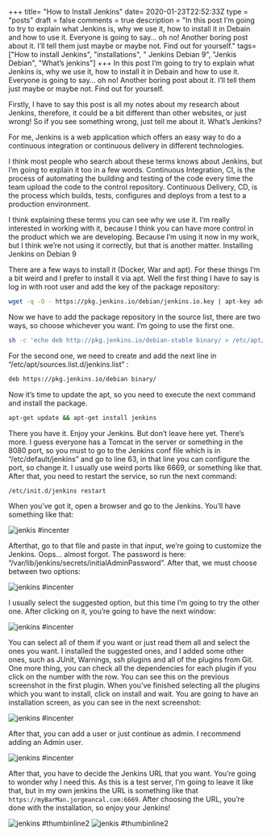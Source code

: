 +++
title= "How to Install Jenkins"
date= 2020-01-23T22:52:33Z
type = "posts"
draft = false
comments = true
description = "In this post I’m going to try to explain what Jenkins is, why we use it, how to install it in Debain and how to use it. Everyone is going to say… oh no! Another boring post about it. I’ll tell them just maybe or maybe not. Find out for yourself."
tags= ["How to install Jenkins", "installations", " Jenkins Debian 9", "Jenkis Debian", "What’s jenkins"]
+++
In this post I’m going to try to explain what Jenkins is, why we use it, how to install it in Debain and how to use it. Everyone is going to say… oh no! Another boring post about it. I’ll tell them just maybe or maybe not. Find out for yourself.

Firstly, I have to say this post is all my notes about my research about Jenkins, therefore, it could be a bit different than other websites, or just wrong! So if you see something wrong, just tell me about it.
What’s Jenkins?

For me, Jenkins is a web application which offers an easy way to do a continuous integration or continuous delivery in different technologies.

I think most people who search about these terms knows about Jenkins, but I’m going to explain it too in a few words. Continuous Integration, CI, is the process of automating the building and testing of the code every time the team upload the code to the control repository. Continuous Delivery, CD, is the process which builds, tests, configures and deploys from a test to a production environment.

I think explaining these terms you can see why we use it. I’m really interested in working with it, because I think you can have more control in the product which we are developing. Because I’m using it now in my work, but I think we’re not using it correctly, but that is another matter.
Installing Jenkins on Debian 9

There are a few ways to install it (Docker, War and apt).  For these things I’m a bit weird and I prefer to install it via apt. Well the first thing I have to say is log in with root user and add the key of the package repository:

```bash
wget -q -O - https://pkg.jenkins.io/debian/jenkins.io.key | apt-key add -
```

Now we have to add the package repository in the source list, there are two ways, so choose whichever you want. I’m going to use the first one.

```bash
sh -c 'echo deb http://pkg.jenkins.io/debian-stable binary/ > /etc/apt/sources.list.d/jenkins.list'
```
For the second one, we need to create and add the next line in “/etc/apt/sources.list.d/jenkins.list” :

```bash
deb https://pkg.jenkins.io/debian binary/
```
Now it’s time to update the apt, so you need to execute the next command and install the package.

```bash
apt-get update && apt-get install jenkins
```
There you have it. Enjoy your Jenkins. But don’t leave here yet. There’s more.  I guess everyone has a Tomcat in the server or something in the 8080 port, so you must to go to the Jenkins conf file which is in “/etc/default/jenkins” and go to line 63, in that line you can configure the port, so change it. I usually use weird ports like 6669, or something like that. After that, you need to restart the service, so run the next command:
```bash
/etc/init.d/jenkins restart
```
When you’ve got it, open a browser and go to the Jenkins. You’ll have something like that:


![jenkis #incenter](/images/jenkins/jenkins.png)


Afterthat, go to that file and paste in that input, we’re going to customize the Jenkins. Oops… almost forgot. The password is here: “/var/lib/jenkins/secrets/initialAdminPassword”. After that, we must choose between two options:

![jenkins #incenter](/images/jenkins/custom.png)

I usually select the suggested option, but this time I’m going to try the other one. After clicking on it, you’re going to have the next window:

![jenkins #incenter](/images/jenkins/theStarted.png)

You can select all of them if you want or just read them all and select the ones you want. I installed the suggested ones, and I added some other ones, such as JUnit, Warnings, ssh plugins and all of the plugins from Git. One more thing, you can check all the dependencies for each plugin if you click on the number with the row. You can see this on the previous screenshot in the first plugin. When you’ve finished selecting all the plugins which you want to install, click on install and wait. You are going to have an installation screen, as you can see in the next screenshot:

![jenkins #incenter](/images/jenkins/theInstallation.png)

After that, you can add a user or just continue as admin. I recommend adding an Admin user.

![jenkins #incenter](/images/jenkins/jenkins1.png)

After that, you have to decide the Jenkins URL that you want. You’re going to wonder why I need this. As this is a test server, I’m going to leave it like that, but in my own jenkins the URL is something like that `https://myBarMan.jorgeancal.com:6669`. After choosing the URL, you’re done with the installation, so enjoy your Jenkins!

![jenkins #thumbinline2](/images/jenkins/jenkins2.png) ![jenkis #thumbinline2](/images/jenkins/jenkins3-1.png)
